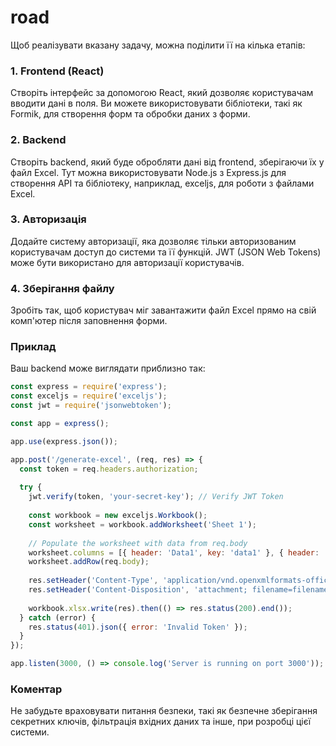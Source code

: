# road
Щоб реалізувати вказану задачу, можна поділити її на кілька етапів:

### 1. Frontend (React)
Створіть інтерфейс за допомогою React, який дозволяє користувачам вводити дані в поля. Ви можете використовувати бібліотеки, такі як Formik, для створення форм та обробки даних з форми.

### 2. Backend
Створіть backend, який буде обробляти дані від frontend, зберігаючи їх у файл Excel. Тут можна використовувати Node.js з Express.js для створення API та бібліотеку, наприклад, exceljs, для роботи з файлами Excel.

### 3. Авторизація
Додайте систему авторизації, яка дозволяє тільки авторизованим користувачам доступ до системи та її функцій. JWT (JSON Web Tokens) може бути використано для авторизації користувачів.

### 4. Зберігання файлу
Зробіть так, щоб користувач міг завантажити файл Excel прямо на свій комп'ютер після заповнення форми.

### Приклад
Ваш backend може виглядати приблизно так:

```javascript
const express = require('express');
const exceljs = require('exceljs');
const jwt = require('jsonwebtoken');

const app = express();

app.use(express.json());

app.post('/generate-excel', (req, res) => {
  const token = req.headers.authorization;
  
  try {
    jwt.verify(token, 'your-secret-key'); // Verify JWT Token
    
    const workbook = new exceljs.Workbook();
    const worksheet = workbook.addWorksheet('Sheet 1');
    
    // Populate the worksheet with data from req.body
    worksheet.columns = [{ header: 'Data1', key: 'data1' }, { header: 'Data2', key: 'data2' }];
    worksheet.addRow(req.body);
    
    res.setHeader('Content-Type', 'application/vnd.openxmlformats-officedocument.spreadsheetml.sheet');
    res.setHeader('Content-Disposition', 'attachment; filename=filename.xlsx');
    
    workbook.xlsx.write(res).then(() => res.status(200).end());
  } catch (error) {
    res.status(401).json({ error: 'Invalid Token' });
  }
});

app.listen(3000, () => console.log('Server is running on port 3000'));
```

### Коментар
Не забудьте враховувати питання безпеки, такі як безпечне зберігання секретних ключів, фільтрація вхідних даних та інше, при розробці цієї системи.